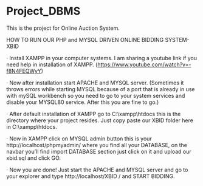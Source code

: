 # Project_DBMS
This is the project for Online Auction System.

HOW TO RUN OUR PHP and MYSQL DRIVEN ONLINE BIDDING SYSTEM-XBID

·         Install XAMPP in your computer systems. I am sharing a youtube link if you need help in installation of XAMPP. 
	(https://www.youtube.com/watch?v=-f8N4FEQWyY)

·         Now after installation start APACHE and MYSQL server.
	(Sometimes it throws errors while starting MYSQL because of a port that is already in use with mySQL workbench so you need to go to your system services and disable your MYSQL80 service. After this you are fine to go.)

·         After default installation of XAMPP go to C:\xampp\htdocs this is the directory where your project resides. Just copy paste our XBID folder here in C:\xampp\htdocs.

·         Now in XAMPP click on MYSQL admin button this is your http://localhost/phpmyadmin/ where you find all your DATABASE, on the navbar you’ll find import DATABASE section just click on it and upload our xbid.sql and click GO.

·         Now you are done! Just start the APACHE and MYSQL server and go to your explorer and type http://localhost/XBID / and START BIDDING.
